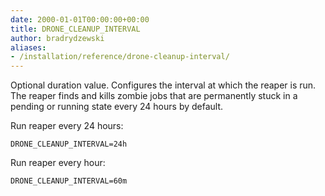 ```yaml
---
date: 2000-01-01T00:00:00+00:00
title: DRONE_CLEANUP_INTERVAL
author: bradrydzewski
aliases:
- /installation/reference/drone-cleanup-interval/
---
```


Optional duration value. Configures the interval at which the reaper is run. The reaper finds and kills zombie jobs that are permanently stuck in a pending or running state every 24 hours by default.

Run reaper every 24 hours:

```
DRONE_CLEANUP_INTERVAL=24h
```

Run reaper every hour:
```
DRONE_CLEANUP_INTERVAL=60m
```
